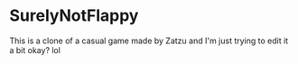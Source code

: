 # SurelyNotFlappy
This is a clone of a casual game made by Zatzu and I'm just trying to edit it a bit okay? lol
